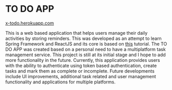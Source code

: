 # TO DO APP
[x-todo.herokuapp.com](https://x-todo.herokuapp.com/)

This is a web based application that helps users manage their daily activities by storing reminders.
This was developed as an attempt to learn Spring Framework and ReactJS and its core is based on [this](https://www.callicoder.com/spring-boot-spring-security-jwt-mysql-react-app-part-1/) tutorial.
The TO DO APP was created based on a personal need to have a multiplatform task management service. This project is still at its initial stage and I hope to add more functionality in the future.
Currently, this application provides users with the ability to authenticate using token based authentication, create tasks and mark them as complete or incomplete. 
Future developments include UI improvements, additional task related and user management functionality and applications for multiple platforms.
